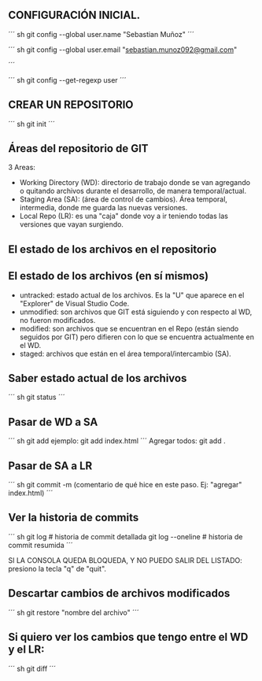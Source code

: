 ## CONFIGURACIÓN INICIAL.

<!-- Setear nombre de usuario-->
´´´ sh
git config --global user.name "Sebastian Muñoz"
´´´

<!-- Setear email -->
´´´ sh
git config --global user.email "sebastian.munoz092@gmail.com"

´´´


<!-- Verificar qué datos se ingresaron -->
´´´ sh
git config --get-regexp user
´´´


## CREAR UN REPOSITORIO 
<!-- Iniciar repositorio -->
´´´ sh
git init
´´´

## Áreas del repositorio de GIT

3 Areas:

 * Working Directory (WD): directorio de trabajo donde se van agregando o quitando archivos durante el desarrollo, de manera temporal/actual.
 * Staging Area (SA): (área de control de cambios). Área temporal, intermedia, donde me guarda las nuevas versiones.
 * Local Repo (LR): es una "caja" donde voy a ir teniendo todas las versiones que vayan surgiendo. 


## El estado de los archivos en el repositorio



## El estado de los archivos (en sí mismos)

* untracked: estado actual de los archivos. Es la "U" que aparece en el "Explorer" de Visual Studio Code.
* unmodified: son archivos que GIT está siguiendo y con respecto al WD, no fueron modificados. 
* modified: son archivos que se encuentran en el Repo (están siendo seguidos por GIT) pero difieren con lo que se encuentra actualmente en el WD.
* staged: archivos que están en el área temporal/intercambio (SA). 

## Saber estado actual de los archivos
´´´ sh
git status
´´´

## Pasar de WD a SA 
´´´ sh
git add <nombre archivo>
ejemplo: git add index.html
´´´
Agregar todos: git add .

## Pasar de SA a LR
´´´ sh
git commit -m (comentario de qué hice en este paso. Ej: "agregar" index.html)
´´´
## Ver la historia de commits
´´´ sh
git log # historia de commit detallada
git log --oneline  # historia de commit resumida
´´´

SI LA CONSOLA QUEDA BLOQUEDA, Y NO PUEDO SALIR DEL LISTADO: presiono la tecla "q" de "quit".

## Descartar cambios de archivos modificados
´´´ sh
git restore "nombre del archivo"
´´´

## Si quiero ver los cambios que tengo entre el WD y el LR:
´´´ sh
git diff 
´´´


